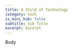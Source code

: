 ```yaml
---
title: A Child of Technology
category: tech
is_mini_hub: false
subtitle: Sub Title
excerpt: Excerpt
---
```

Body